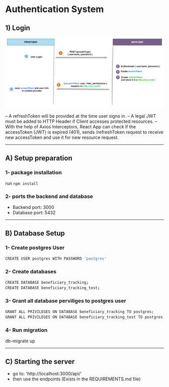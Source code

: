 # Authentication System

## 1) Login
![Screenshot](login_flowchart.png)

– A refreshToken will be provided at the time user signs in.
– A legal JWT must be added to HTTP Header if Client accesses protected resources.
– With the help of Axios Interceptors, React App can check if the accessToken (JWT) is expired (401), sends /refreshToken request to receive new accessToken and use it for new resource request.

---
## A) Setup preparation
### 1- package installation
run `npm install`

### 2- ports the backend and database
* Backend port: 3000
* Database port: 5432

-----

## B) Database Setup

### 1- Create postgres User
```sh
CREATE USER postgres WITH PASSWORD 'postgres'
```


### 2- Create databases
```sh
CREATE DATABASE beneficiary_tracking;
CREATE DATABASE beneficiary_tracking_test;
```

### 3- Grant all database perviliges to postgres user
```sh
GRANT ALL PRIVILEGES ON DATABASE beneficiary_tracking TO postgres;
GRANT ALL PRIVILEGES ON DATABASE beneficiary_tracking_test TO postgres;
```

### 4- Run migration
db-migrate up


----

## C) Starting the server

* go to: 'http://localhost:3000/api/'
* then use the endpoints (Exists in the REQUIREMENTS.md file)